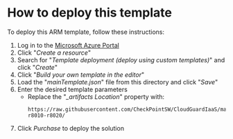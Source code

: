 # How to deploy this template
To deploy this ARM template, follow these instructions:
1. Log in to the [Microsoft Azure Portal](https://portal.azure.com)
2. Click "*Create a resource*"
3. Search for "*Template deployment (deploy using custom templates)*" and click "*Create*"
4. Click "*Build your own template in the editor*"
5. Load the "*mainTemplate.json*" file from this directory and click "*Save*"
6. Enter the desired template parameters
   - Replace the "*_artifacts Location*" property with:
      ```
      https://raw.githubusercontent.com/CheckPointSW/CloudGuardIaaS/master/deprecated/azure/templates/single-r8010-r8020/
      ```
7. Click *Purchase* to deploy the solution
